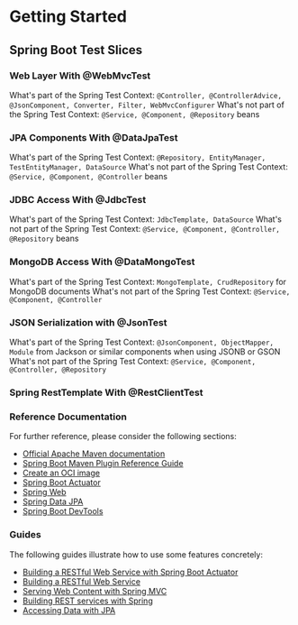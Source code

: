 # Getting Started

## Spring Boot Test Slices

### Web Layer With @WebMvcTest
What's part of the Spring Test Context: `@Controller, @ControllerAdvice, @JsonComponent, Converter, Filter, WebMvcConfigurer`
What's not part of the Spring Test Context: `@Service, @Component, @Repository` beans

### JPA Components With @DataJpaTest
What's part of the Spring Test Context: `@Repository, EntityManager, TestEntityManager, DataSource`
What's not part of the Spring Test Context: `@Service, @Component, @Controller` beans

### JDBC Access With @JdbcTest
What's part of the Spring Test Context: `JdbcTemplate, DataSource`
What's not part of the Spring Test Context: `@Service, @Component, @Controller, @Repository` beans

### MongoDB Access With @DataMongoTest
What's part of the Spring Test Context: `MongoTemplate, CrudRepository` for MongoDB documents
What's not part of the Spring Test Context: `@Service, @Component, @Controller`

### JSON Serialization with @JsonTest
What's part of the Spring Test Context: `@JsonComponent, ObjectMapper, Module` from Jackson or similar components when using JSONB or GSON
What's not part of the Spring Test Context: `@Service, @Component, @Controller, @Repository`

### Spring RestTemplate With @RestClientTest


### Reference Documentation

For further reference, please consider the following sections:

* [Official Apache Maven documentation](https://maven.apache.org/guides/index.html)
* [Spring Boot Maven Plugin Reference Guide](https://docs.spring.io/spring-boot/docs/2.5.2/maven-plugin/reference/html/)
* [Create an OCI image](https://docs.spring.io/spring-boot/docs/2.5.2/maven-plugin/reference/html/#build-image)
* [Spring Boot Actuator](https://docs.spring.io/spring-boot/docs/2.5.2/reference/htmlsingle/#production-ready)
* [Spring Web](https://docs.spring.io/spring-boot/docs/2.5.2/reference/htmlsingle/#boot-features-developing-web-applications)
* [Spring Data JPA](https://docs.spring.io/spring-boot/docs/2.5.2/reference/htmlsingle/#boot-features-jpa-and-spring-data)
* [Spring Boot DevTools](https://docs.spring.io/spring-boot/docs/2.5.2/reference/htmlsingle/#using-boot-devtools)

### Guides

The following guides illustrate how to use some features concretely:

* [Building a RESTful Web Service with Spring Boot Actuator](https://spring.io/guides/gs/actuator-service/)
* [Building a RESTful Web Service](https://spring.io/guides/gs/rest-service/)
* [Serving Web Content with Spring MVC](https://spring.io/guides/gs/serving-web-content/)
* [Building REST services with Spring](https://spring.io/guides/tutorials/bookmarks/)
* [Accessing Data with JPA](https://spring.io/guides/gs/accessing-data-jpa/)


